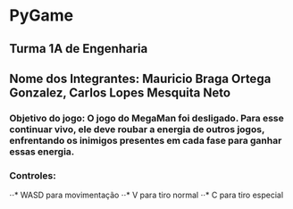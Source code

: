 # PyGame
## Turma 1A de Engenharia
## Nome dos Integrantes: Mauricio Braga Ortega Gonzalez, Carlos Lopes Mesquita Neto 
### Objetivo do jogo: O jogo do MegaMan foi desligado. Para esse continuar vivo, ele deve roubar a energia de outros jogos, enfrentando os inimigos presentes em cada fase para ganhar essas energia.
### Controles: 
⋅⋅* WASD para movimentação 
⋅⋅* V para tiro normal 
⋅⋅* C para tiro especial




